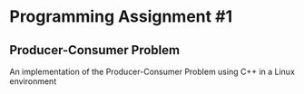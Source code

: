 # Programming Assignment #1
## Producer-Consumer Problem

An implementation of the Producer-Consumer Problem using C++ in a Linux environment

